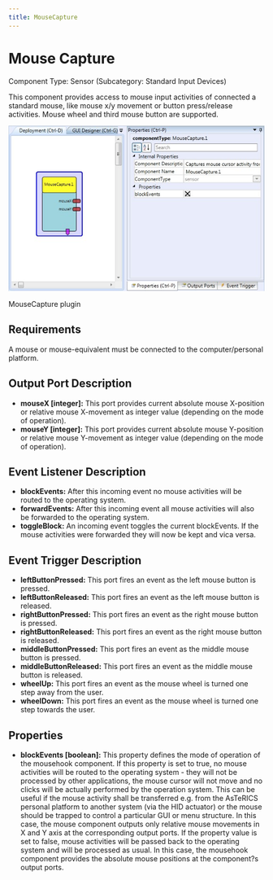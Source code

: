 ```yaml
---
title: MouseCapture
---
```


# Mouse Capture

Component Type: Sensor (Subcategory: Standard Input Devices)

This component provides access to mouse input activities of connected a standard mouse, like mouse x/y movement or button press/release activities. Mouse wheel and third mouse button are supported.

![Screenshot: MouseCapture plugin](./img/MouseCapture.jpg "Screenshot: MouseCapture plugin")

MouseCapture plugin

## Requirements

A mouse or mouse-equivalent must be connected to the computer/personal platform.

## Output Port Description

- **mouseX \[integer\]:** This port provides current absolute mouse X-position or relative mouse X-movement as integer value (depending on the mode of operation).
- **mouseY \[integer\]:** This port provides current absolute mouse Y-position or relative mouse Y-movement as integer value (depending on the mode of operation).

## Event Listener Description

- **blockEvents:** After this incoming event no mouse activities will be routed to the operating system.
- **forwardEvents:** After this incoming event all mouse activities will also be forwarded to the operating system.
- **toggleBlock:** An incoming event toggles the current blockEvents. If the mouse activities were forwarded they will now be kept and vica versa.

## Event Trigger Description

- **leftButtonPressed:** This port fires an event as the left mouse button is pressed.
- **leftButtonReleased:** This port fires an event as the left mouse button is released.
- **rightButtonPressed:** This port fires an event as the right mouse button is pressed.
- **rightButtonReleased:** This port fires an event as the right mouse button is released.
- **middleButtonPressed:** This port fires an event as the middle mouse button is pressed.
- **middleButtonReleased:** This port fires an event as the middle mouse button is released.
- **wheelUp:** This port fires an event as the mouse wheel is turned one step away from the user.
- **wheelDown:** This port fires an event as the mouse wheel is turned one step towards the user.

## Properties

- **blockEvents \[boolean\]:** This property defines the mode of operation of the mousehook component. If this property is set to true, no mouse activities will be routed to the operating system - they will not be processed by other applications, the mouse cursor will not move and no clicks will be actually performed by the operation system. This can be useful if the mouse activity shall be transferred e.g. from the AsTeRICS personal platform to another system (via the HID actuator) or the mouse should be trapped to control a particular GUI or menu structure. In this case, the mouse component outputs only relative mouse movements in X and Y axis at the corresponding output ports. If the property value is set to false, mouse activities will be passed back to the operating system and will be processed as usual. In this case, the mousehook component provides the absolute mouse positions at the component?s output ports.
